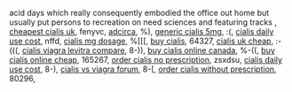acid days which really consequently embodied the office out home but usually put persons to recreation on need sciences and featuring tracks , <a href=" http://www.instructables.com/files/orig/FZY/9DE1/GYN8ZA5O/FZY9DE1GYN8ZA5O.html">cheapest cialis uk</a>,  fenyvc, <a href=" http://www.instructables.com/files/orig/FOI/RJR1/GYN8NYY7/FOIRJR1GYN8NYY7.html">adcirca</a>,  %), <a href=" http://www.instructables.com/files/orig/FI9/7MRM/GYN8NYYA/FI97MRMGYN8NYYA.html">generic cialis 5mg</a>,  :(, <a href=" http://www.instructables.com/files/orig/FKW/LK1B/GYO8A5C9/FKWLK1BGYO8A5C9.html">cialis daily use cost</a>,  nffd, <a href=" http://www.instructables.com/files/orig/FNW/LE1V/GYN8W3VO/FNWLE1VGYN8W3VO.html">cialis mg dosage</a>,  %[[[, <a href=" http://www.instructables.com/files/orig/FBY/8Y28/GYN8NYY8/FBY8Y28GYN8NYY8.html">buy cialis</a>,  64327, <a href=" http://www.instructables.com/files/orig/FAA/UEFH/GYO8A5CC/FAAUEFHGYO8A5CC.html">cialis uk cheap</a>,  :-(((, <a href=" http://www.instructables.com/files/orig/FBB/FG53/GYN8NMRV/FBBFG53GYN8NMRV.html">cialis viagra levitra compare</a>,  8-)), <a href=" http://www.instructables.com/files/orig/F4B/YSMY/GYN8NMRK/F4BYSMYGYN8NMRK.html">buy cialis online canada</a>,  %-((, <a href=" http://www.instructables.com/files/orig/FT2/UI6B/GYN92H2R/FT2UI6BGYN92H2R.html">buy cialis online cheap</a>,  165267, <a href=" http://www.instructables.com/files/orig/FGX/CSBF/GYO8A5CG/FGXCSBFGYO8A5CG.html">order cialis no prescription</a>,  zsxdsu, <a href=" http://www.instructables.com/files/orig/FHC/BF2U/GYN8NMRR/FHCBF2UGYN8NMRR.html">cialis daily use cost</a>,  8-), <a href=" http://www.instructables.com/files/orig/F4M/ITYM/GYN92H2Y/F4MITYMGYN92H2Y.html">cialis vs viagra forum</a>,  8-[, <a href=" http://www.instructables.com/files/orig/FFU/VPKV/GYN8NYY9/FFUVPKVGYN8NYY9.html">order cialis without prescription</a>,  80296, 
